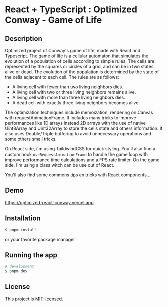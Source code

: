 # React + TypeScript : Optimized Conway - Game of Life

## Description

Optimized project of Conway's game of life, made with React and Typescript. The game of life is a cellular automaton that simulates the evolution of a population of cells according to simple rules. The cells are represented by the squares or circles of a grid, and can be in two states: alive or dead. The evolution of the population is determined by the state of the cells adjacent to each cell. The rules are as follows:

- A living cell with fewer than two living neighbors dies.
- A living cell with two or three living neighbors remains alive.
- A living cell with more than three living neighbors dies.
- A dead cell with exactly three living neighbors becomes alive.

The optimization techniques include memoization, rendering on Canvas with requestAnimationFrame.
It includes many tricks to improve performances like 1D arrays instead 2D arrays with the use of native Uint8Array and Uint32Array to store the cells state and others information. It also uses Double/Triple buffering to avoid unnecessary operations and some others small tricks.

On React side, i'm using TaildwindCSS for quick styling. You'll also find a custom hook `useRequestAnimationFrame` to handle the game loop with improve performance time calculations and a FPS rate limiter. On the game side, i'm using a class witch can be use out of React.

You'll also find some commons tips an tricks with React components....

## Demo

https://optimized-react-conway.vercel.app

## Installation

```bash
$ pnpm install
```

or your favorite package manager

## Running the app

```bash
# development
$ pnpm dev
```

## License

This project is [MIT licensed](LICENSE).
